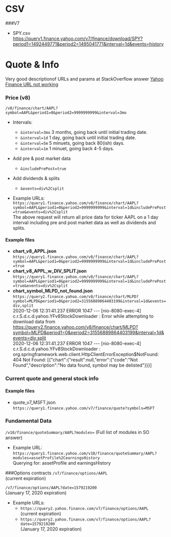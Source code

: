 # CSV
###V7
* SPY.csv  
https://query1.finance.yahoo.com/v7/finance/download/SPY?period1=1492449771&period2=1495041771&interval=1d&events=history

# Quote & Info
Very good descriptionof URLs and params at StackOverflow answer 
[Yahoo Finance URL not working](https://stackoverflow.com/questions/44030983/yahoo-finance-url-not-working)

### Price (v8)
`/v8/finance/chart/AAPL?symbol=AAPL&period1=0&period2=9999999999&interval=3mo`  

* Intervals:

  * `&interval=3mo` 3 months, going back until initial trading date.
  * `&interval=1d` 1 day, going back until initial trading date.
  * `&interval=5m` 5 minuets, going back 80(ish) days.
  * `&interval=1m` 1 minuet, going back 4-5 days.

* Add pre & post market data
  * `&includePrePost=true`

* Add dividends & splits
  * `&events=div%2Csplit`

* Example URLs:  
`https://query1.finance.yahoo.com/v8/finance/chart/AAPL?symbol=AAPL&period1=0&period2=9999999999&interval=1d&includePrePost=true&events=div%2Csplit`  
The above request will return all price data for ticker AAPL on a 1 day interval including pre and post market data as well as dividends and splits.

#### Example files
* **chart_v8_APPL.json**  
`https://query1.finance.yahoo.com/v8/finance/chart/AAPL?symbol=AAPL&period1=0&period2=9999999999&interval=1d&includePrePost=true`
* **chart_v8_APPL_w_DIV_SPLIT.json**  
`https://query1.finance.yahoo.com/v8/finance/chart/AAPL?symbol=AAPL&period1=0&period2=9999999999&interval=1d&includePrePost=true&events=div%2Csplit`
* **chart_symbol_MLPD_not_found.json**
`https://query2.finance.yahoo.com/v8/finance/chart/MLPD?symbol=MLPD&period1=0&period2=31556889864403199&interval=1d&events=div,split`  
2020-12-06 12:31:41.237 ERROR 1047 --- [nio-8080-exec-4] c.r.S.d.c.d.yahoo.YFv8StockDownloader    : 
  Error while attempting to download data from https://query2.finance.yahoo.com/v8/finance/chart/MLPD?symbol=MLPD&period1=0&period2=31556889864403199&interval=1d&events=div,split  
2020-12-06 12:31:41.237 ERROR 1047 --- [nio-8080-exec-4] c.r.S.d.c.d.yahoo.YFv8StockDownloader    : 
  org.springframework.web.client.HttpClientErrorException$NotFound: 404 Not Found: 
  [{"chart":{"result":null,"error":{"code":"Not Found","description":"No data found, symbol may be delisted"}}}]


### Current quote and general stock info
#### Example files
* quote_v7_MSFT.json  
`https://query1.finance.yahoo.com/v7/finance/quote?symbols=MSFT`


### Fundamental Data
`/v10/finance/quoteSummary/AAPL?modules=` 
(Full list of modules in SO answer)
* Example URL:
`https://query1.finance.yahoo.com/v10/finance/quoteSummary/AAPL?modules=assetProfile%2CearningsHistory`  
Querying for: assetProfile and earningsHistory

###Options contracts
`/v7/finance/options/AAPL`  
(current expiration)

`/v7/finance/options/AAPL?date=1579219200`  
(January 17, 2020 expiration)

* Example URLs:  
  * `https://query2.yahoo.finance.com/v7/finance/options/AAPL`  
(current expiration)
  * `https://query2.yahoo.finance.com/v7/finance/options/AAPL?date=1579219200`  
(January 17, 2020 expiration)
